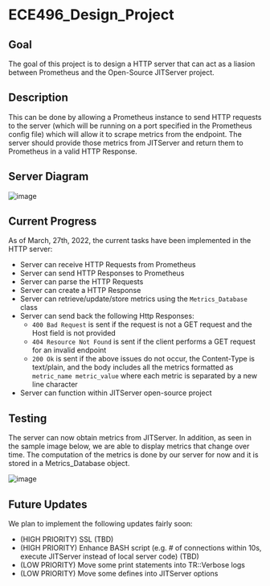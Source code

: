 # ECE496_Design_Project

## Goal

The goal of this project is to design a HTTP server that can act as a liasion between Prometheus and the Open-Source JITServer project.

## Description

This can be done by allowing a Prometheus instance to send HTTP requests to the server (which will be running on a port specified in the Prometheus config file) which will allow it to scrape metrics from the endpoint. The server should provide those metrics from JITServer and return them to Prometheus in a valid HTTP Response. 

## Server Diagram

![image](https://user-images.githubusercontent.com/46902009/143926505-b89aab9d-cc62-436a-91a0-b1fd354a6de1.png)

## Current Progress

As of March, 27th, 2022, the current tasks have been implemented in the HTTP server:

- Server can receive HTTP Requests from Prometheus
- Server can send HTTP Responses to Prometheus
- Server can parse the HTTP Requests
- Server can create a HTTP Response  
- Server can retrieve/update/store metrics using the `Metrics_Database` class
- Server can send back the following Http Responses:
  - `400 Bad Request` is sent if the request is not a GET request and the Host field is not provided 
  - `404 Resource Not Found` is sent if the client performs a GET request for an invalid endpoint
  - `200 Ok` is sent if the above issues do not occur, the Content-Type is text/plain, and the body includes all the metrics formatted as `metric_name metric_value` where each metric is separated by a new line character 
- Server can function within JITServer open-source project  

## Testing

The server can now obtain metrics from JITServer. In addition, as seen in the sample image below, we are able to display metrics that change over time. The computation of the metrics is done by our server for now and it is stored in a Metrics_Database object. 

![image](https://user-images.githubusercontent.com/46902009/143985492-37beb3c9-34eb-4e86-b305-19ac1f578a78.png)

## Future Updates

We plan to implement the following updates fairly soon:

- (HIGH PRIORITY) SSL (TBD)
- (HIGH PRIORITY) Enhance BASH script (e.g. # of connections within 10s, execute JITServer instead of local server code) (TBD)
- (LOW PRIORITY) Move some print statements into TR::Verbose logs
- (LOW PRIORITY) Move some defines into JITServer options
